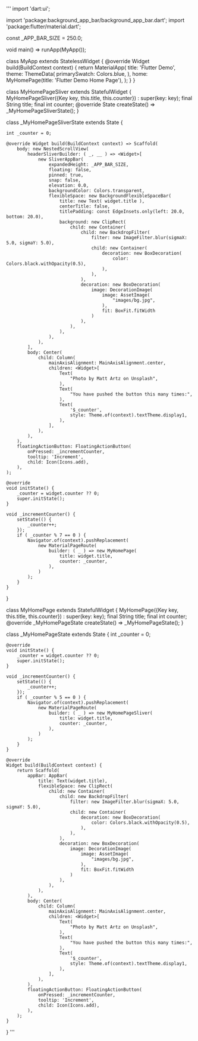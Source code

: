 '''
import 'dart:ui';

import 'package:background_app_bar/background_app_bar.dart';
import 'package:flutter/material.dart';

const _APP_BAR_SIZE = 250.0;

void main() => runApp(MyApp());

class MyApp extends StatelessWidget {
	@override
	Widget build(BuildContext context) {
		return MaterialApp(
			title: 'Flutter Demo',
			theme: ThemeData(
				primarySwatch: Colors.blue,
			),
			home: MyHomePage(title: 'Flutter Demo Home Page'),
		);
	}
}

class MyHomePageSliver extends StatefulWidget {
	MyHomePageSliver({Key key, this.title, this.counter}) : super(key: key);
	final String title;
	final int counter;
	@override State<StatefulWidget> createState() => _MyHomePageSliverState();
}

class _MyHomePageSliverState extends State<MyHomePageSliver> {

	int _counter = 0;

	@override Widget build(BuildContext context) => Scaffold(
		body: new NestedScrollView(
			headerSliverBuilder: ( _, __ ) => <Widget>[
				new SliverAppBar(
					expandedHeight: _APP_BAR_SIZE,
					floating: false,
					pinned: true,
					snap: false,
					elevation: 0.0,
					backgroundColor: Colors.transparent,
					flexibleSpace: new BackgroundFlexibleSpaceBar(
						title: new Text( widget.title ),
						centerTitle: false,
						titlePadding: const EdgeInsets.only(left: 20.0, bottom: 20.0),
						background: new ClipRect(
							child: new Container(
								child: new BackdropFilter(
									filter: new ImageFilter.blur(sigmaX: 5.0, sigmaY: 5.0),
									child: new Container(
										decoration: new BoxDecoration(
											color: Colors.black.withOpacity(0.5),
										),
									),
								),
								decoration: new BoxDecoration(
									image: DecorationImage(
										image: AssetImage(
											"images/bg.jpg",
										),
										fit: BoxFit.fitWidth
									)
								),
							),
						),
					),
				),
			],
			body: Center(
				child: Column(
					mainAxisAlignment: MainAxisAlignment.center,
					children: <Widget>[
						Text(
							"Photo by Matt Artz on Unsplash",
						),
						Text(
							"You have pushed the button this many times:",
						),
						Text(
							'$_counter',
							style: Theme.of(context).textTheme.display1,
						),
					],
				),
			),
		),
		floatingActionButton: FloatingActionButton(
			onPressed: _incrementCounter,
			tooltip: 'Increment',
			child: Icon(Icons.add),
		),
	);

	@override
	void initState() {
		_counter = widget.counter ?? 0;
		super.initState();
	}

	void _incrementCounter() {
		setState(() {
			_counter++;
		});
		if ( _counter % 7 == 0 ) {
			Navigator.of(context).pushReplacement(
				new MaterialPageRoute(
					builder: ( _ ) => new MyHomePage(
						title: widget.title,
						counter: _counter,
					),
				)
			);
		}
	}
}

class MyHomePage extends StatefulWidget {
	MyHomePage({Key key, this.title, this.counter}) : super(key: key);
	final String title;
	final int counter;
	@override
	_MyHomePageState createState() => _MyHomePageState();
}

class _MyHomePageState extends State<MyHomePage> {
	int _counter = 0;

	@override
	void initState() {
		_counter = widget.counter ?? 0;
		super.initState();
	}

	void _incrementCounter() {
		setState(() {
			_counter++;
		});
		if ( _counter % 5 == 0 ) {
			Navigator.of(context).pushReplacement(
				new MaterialPageRoute(
					builder: ( _ ) => new MyHomePageSliver(
						title: widget.title,
						counter: _counter,
					),
				)
			);
		}
	}

	@override
	Widget build(BuildContext context) {
		return Scaffold(
			appBar: AppBar(
				title: Text(widget.title),
				flexibleSpace: new ClipRect(
					child: new Container(
						child: new BackdropFilter(
							filter: new ImageFilter.blur(sigmaX: 5.0, sigmaY: 5.0),
							child: new Container(
								decoration: new BoxDecoration(
									color: Colors.black.withOpacity(0.5),
								),
							),
						),
						decoration: new BoxDecoration(
							image: DecorationImage(
								image: AssetImage(
									"images/bg.jpg",
								),
								fit: BoxFit.fitWidth
							)
						),
					),
				),
			),
			body: Center(
				child: Column(
					mainAxisAlignment: MainAxisAlignment.center,
					children: <Widget>[
						Text(
							"Photo by Matt Artz on Unsplash",
						),
						Text(
							"You have pushed the button this many times:",
						),
						Text(
							'$_counter',
							style: Theme.of(context).textTheme.display1,
						),
					],
				),
			),
			floatingActionButton: FloatingActionButton(
				onPressed: _incrementCounter,
				tooltip: 'Increment',
				child: Icon(Icons.add),
			),
		);
	}
}
'''